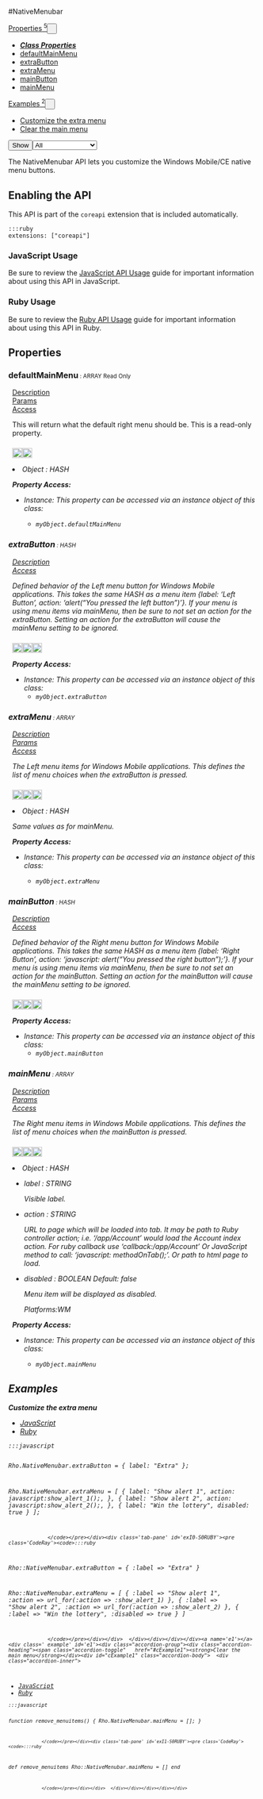 #NativeMenubar
<div class="btn-group"><a href="#Properties" class="btn"><i class="icon-list"></i> Properties<sup>&nbsp;5</sup></a><button href="#" class="btn dropdown-toggle" data-toggle="dropdown">  <span class="caret"></span>&nbsp;</button><ul class="dropdown-menu" style="max-height: 500px;overflow: auto;"><li class="disabled"><a tabindex="-1" href="#"><b><i>Class Properties</i></b></a><li><a href="#pdefaultMainMenu" data-target="cPropertydefaultMainMenu" class="autouncollapse">defaultMainMenu</a></li><li><a href="#pextraButton" data-target="cPropertyextraButton" class="autouncollapse">extraButton</a></li><li><a href="#pextraMenu" data-target="cPropertyextraMenu" class="autouncollapse">extraMenu</a></li><li><a href="#pmainButton" data-target="cPropertymainButton" class="autouncollapse">mainButton</a></li><li><a href="#pmainMenu" data-target="cPropertymainMenu" class="autouncollapse">mainMenu</a></li></li></ul></div><div class="btn-group"><a href="#Examples" class="btn"><i class="icon-edit"></i> Examples<sup>&nbsp;2</sup></a><button href="#" class="btn dropdown-toggle" data-toggle="dropdown">  <span class="caret"></span>&nbsp;</button><ul class="dropdown-menu" style="max-height: 500px;overflow: auto;"><li><a href="#e0" data-target="eExample0" class="autouncollapse">Customize the extra menu</a></li><li><a href="#e1" data-target="eExample1" class="autouncollapse">Clear the main menu</a></li></ul></div><div class="btn-group pull-right"><button class="btn dropdown-toggle" id="apiFilterBtn" data-toggle="dropdown" href="#" title="Filter Properties and Methods"><i class="icon-filter "></i>Show</button><select id="apiFilter" class="dropdown-menu apiFilter"><option value="all">All</option><option value="js">JavaScript</option><option value="ruby">Ruby</option><option value="android">Android</option><option value="ios">iOS</option><option value="wm">Windows Mobile</option><option value="wp8">Windows Phone 8</option><option value="w32">Windows Desktop</option><option value="msi">MSI Only</option></select></div><div  id="apibody" style="overflow:auto;padding-right: 5px;">
<p>The NativeMenubar API lets you customize the Windows Mobile/CE native menu buttons.</p>
<h2>Enabling the API</h2>

<p>This API is part of the <code>coreapi</code> extension that is included automatically.</p>

<pre><code>:::ruby
extensions: ["coreapi"]
</code></pre>

<h3>JavaScript Usage</h3>

<p>Be sure to review the <a href="/guide/api_js">JavaScript API Usage</a> guide for important information about using this API in JavaScript.</p>

<h3>Ruby Usage</h3>

<p>Be sure to review the <a href="/guide/api_ruby">Ruby API Usage</a> guide for important information about using this API in Ruby.</p>


<a name='Properties'></a>
<h2><i class='icon-list'></i>Properties</h2>

<a name='pdefaultMainMenu'></a><div class=' method  ruby' id='pdefaultMainMenu'><h3><strong  >defaultMainMenu</strong><span style='font-size:.7em;font-weight:normal;'> : <span class='text-info'>ARRAY</span> <span class='label'>Read Only</span> </span></h3><ul class="nav nav-tabs" style="padding-left:8px"><li class='active'><a href="#pdefaultMainMenu1" data-toggle="tab">Description</a></li><li ><a href="#pdefaultMainMenu2" data-toggle="tab">Params</a></li><li ><a href="#pdefaultMainMenu6" data-toggle="tab">Access</a></li></ul><div class='tab-content' style='padding-left:8px' id='tc-defaultMainMenu'><div class="tab-pane fade active in" id="pdefaultMainMenu1"><p>This will return what the default right menu should be. This is a read-only property.</p>
<p><div><p><img src="/img/ruby.png" style="width: 20px;padding-top: 8px" rel="tooltip" title="Ruby"><img src="/img/windowsmobile.png" style="height: 20px;padding-top: 8px" rel="tooltip" title="Windows Mobile, Windows CE, Windows Embedded"> </p></div></p></div><div class="tab-pane fade" id="pdefaultMainMenu2"><li><i>Object<i> : <span class='text-info'>HASH</span><p> </p></li></div><div class="tab-pane fade" id="pdefaultMainMenu5"></div><div class="tab-pane fade" id="pdefaultMainMenu6"><div><p><strong>Property Access:</strong></p><ul><li><i class="icon-file"></i>Instance: This property can be accessed via an instance object of this class: <ul><li><code>myObject.defaultMainMenu</code></li></ul></li></ul></div></div></div>  </div><a name='pextraButton'></a><div class=' method  js ruby' id='pextraButton'><h3><strong  >extraButton</strong><span style='font-size:.7em;font-weight:normal;'> : <span class='text-info'>HASH</span>  </span></h3><ul class="nav nav-tabs" style="padding-left:8px"><li class='active'><a href="#pextraButton1" data-toggle="tab">Description</a></li><li ><a href="#pextraButton6" data-toggle="tab">Access</a></li></ul><div class='tab-content' style='padding-left:8px' id='tc-extraButton'><div class="tab-pane fade active in" id="pextraButton1"><p>Defined behavior of the Left menu button for Windows Mobile applications. This takes the same HASH as a menu item {label: &lsquo;Left Button&rsquo;, action: &lsquo;alert(&ldquo;You pressed the left button&rdquo;)&rsquo;}. If your menu is using menu items via mainMenu, then be sure to not set an action for the extraButton. Setting an action for the extraButton will cause the mainMenu setting to be ignored.</p>
<p><div><p><img src="/img/js.png" style="width: 20px;padding-top: 8px" rel="tooltip" title="JavaScript"><img src="/img/ruby.png" style="width: 20px;padding-top: 8px" rel="tooltip" title="Ruby"><img src="/img/windowsmobile.png" style="height: 20px;padding-top: 8px" rel="tooltip" title="Windows Mobile, Windows CE, Windows Embedded"> </p></div></p></div><div class="tab-pane fade" id="pextraButton2"></div><div class="tab-pane fade" id="pextraButton5"></div><div class="tab-pane fade" id="pextraButton6"><div><p><strong>Property Access:</strong></p><ul><li><i class="icon-file"></i>Instance: This property can be accessed via an instance object of this class: <ul><li><code>myObject.extraButton</code></li></ul></li></ul></div></div></div>  </div><a name='pextraMenu'></a><div class=' method  js ruby' id='pextraMenu'><h3><strong  >extraMenu</strong><span style='font-size:.7em;font-weight:normal;'> : <span class='text-info'>ARRAY</span>  </span></h3><ul class="nav nav-tabs" style="padding-left:8px"><li class='active'><a href="#pextraMenu1" data-toggle="tab">Description</a></li><li ><a href="#pextraMenu2" data-toggle="tab">Params</a></li><li ><a href="#pextraMenu6" data-toggle="tab">Access</a></li></ul><div class='tab-content' style='padding-left:8px' id='tc-extraMenu'><div class="tab-pane fade active in" id="pextraMenu1"><p>The Left menu items for Windows Mobile applications. This defines the list of menu choices when the extraButton is pressed.</p>
<p><div><p><img src="/img/js.png" style="width: 20px;padding-top: 8px" rel="tooltip" title="JavaScript"><img src="/img/ruby.png" style="width: 20px;padding-top: 8px" rel="tooltip" title="Ruby"><img src="/img/windowsmobile.png" style="height: 20px;padding-top: 8px" rel="tooltip" title="Windows Mobile, Windows CE, Windows Embedded"> </p></div></p></div><div class="tab-pane fade" id="pextraMenu2"><li><i>Object<i> : <span class='text-info'>HASH</span><p><p>Same values as for mainMenu.</p>
 </p></li></div><div class="tab-pane fade" id="pextraMenu5"></div><div class="tab-pane fade" id="pextraMenu6"><div><p><strong>Property Access:</strong></p><ul><li><i class="icon-file"></i>Instance: This property can be accessed via an instance object of this class: <ul><li><code>myObject.extraMenu</code></li></ul></li></ul></div></div></div>  </div><a name='pmainButton'></a><div class=' method  js ruby' id='pmainButton'><h3><strong  >mainButton</strong><span style='font-size:.7em;font-weight:normal;'> : <span class='text-info'>HASH</span>  </span></h3><ul class="nav nav-tabs" style="padding-left:8px"><li class='active'><a href="#pmainButton1" data-toggle="tab">Description</a></li><li ><a href="#pmainButton6" data-toggle="tab">Access</a></li></ul><div class='tab-content' style='padding-left:8px' id='tc-mainButton'><div class="tab-pane fade active in" id="pmainButton1"><p>Defined behavior of the Right menu button for Windows Mobile applications. This takes the same HASH as a menu item {label: &lsquo;Right Button&rsquo;, action: &lsquo;javascript: alert(&ldquo;You pressed the right button&rdquo;);&rsquo;}. If your menu is using menu items via mainMenu, then be sure to not set an action for the mainButton. Setting an action for the mainButton will cause the mainMenu setting to be ignored.</p>
<p><div><p><img src="/img/js.png" style="width: 20px;padding-top: 8px" rel="tooltip" title="JavaScript"><img src="/img/ruby.png" style="width: 20px;padding-top: 8px" rel="tooltip" title="Ruby"><img src="/img/windowsmobile.png" style="height: 20px;padding-top: 8px" rel="tooltip" title="Windows Mobile, Windows CE, Windows Embedded"> </p></div></p></div><div class="tab-pane fade" id="pmainButton2"></div><div class="tab-pane fade" id="pmainButton5"></div><div class="tab-pane fade" id="pmainButton6"><div><p><strong>Property Access:</strong></p><ul><li><i class="icon-file"></i>Instance: This property can be accessed via an instance object of this class: <ul><li><code>myObject.mainButton</code></li></ul></li></ul></div></div></div>  </div><a name='pmainMenu'></a><div class=' method  js ruby' id='pmainMenu'><h3><strong  >mainMenu</strong><span style='font-size:.7em;font-weight:normal;'> : <span class='text-info'>ARRAY</span>  </span></h3><ul class="nav nav-tabs" style="padding-left:8px"><li class='active'><a href="#pmainMenu1" data-toggle="tab">Description</a></li><li ><a href="#pmainMenu2" data-toggle="tab">Params</a></li><li ><a href="#pmainMenu6" data-toggle="tab">Access</a></li></ul><div class='tab-content' style='padding-left:8px' id='tc-mainMenu'><div class="tab-pane fade active in" id="pmainMenu1"><p>The Right menu items in Windows Mobile applications. This defines the list of menu choices when the mainButton is pressed.</p>
<p><div><p><img src="/img/js.png" style="width: 20px;padding-top: 8px" rel="tooltip" title="JavaScript"><img src="/img/ruby.png" style="width: 20px;padding-top: 8px" rel="tooltip" title="Ruby"><img src="/img/windowsmobile.png" style="height: 20px;padding-top: 8px" rel="tooltip" title="Windows Mobile, Windows CE, Windows Embedded"> </p></div></p></div><div class="tab-pane fade" id="pmainMenu2"><li><i>Object<i> : <span class='text-info'>HASH</span><p> </p></li><ul><li>label : <span class='text-info'>STRING</span><p><p>Visible label.</p>
 </p></li><li>action : <span class='text-info'>STRING</span><p><p>URL to page which will be loaded into tab. It may be path to Ruby controller action; i.e. &lsquo;/app/Account&rsquo; would load the Account index action. For ruby callback use &lsquo;callback:/app/Account&rsquo; Or JavaScript method to call: &lsquo;javascript: methodOnTab();&rsquo;. Or path to html page to load.</p>
 </p></li><li>disabled : <span class='text-info'>BOOLEAN</span><span class='label '> Default: false</span><p><p>Menu item will be displayed as disabled.</p>
 Platforms:WM </p></li></ul></div><div class="tab-pane fade" id="pmainMenu5"></div><div class="tab-pane fade" id="pmainMenu6"><div><p><strong>Property Access:</strong></p><ul><li><i class="icon-file"></i>Instance: This property can be accessed via an instance object of this class: <ul><li><code>myObject.mainMenu</code></li></ul></li></ul></div></div></div>  </div>
<a name='Examples'></a>
<h2><i class='icon-edit'></i>Examples</h2>

<a name='e0'></a><div class=' example' id='e0'><div class="accordion-group"><div class="accordion-heading"><span class="accordion-toggle"   href="#cExample0"><strong>Customize the extra menu</strong></div><div id="cExample0" class="accordion-body">  <div class="accordion-inner">
<ul class='nav nav-tabs' id='exI0-S0Tab'><li class='active'><a href='#exI0-S0JS' data-toggle='tab'>JavaScript</a></li><li ><a href='#exI0-S0RUBY' data-toggle='tab'>Ruby</a></li></ul><div class='tab-content'><div class='tab-pane active' id='exI0-S0JS'><pre class='CodeRay'><code>:::javascript

                  
Rho.NativeMenubar.extraButton = {
    label: "Extra"
};

Rho.NativeMenubar.extraMenu = [
  {
      label: "Show alert 1",
      action: javascript:show_alert_1();,
  },
  {
      label: "Show alert 2",
      action: javascript:show_alert_2();,
  },
  {
      label: "Win the lottery",
      disabled: true
  }
];
                  
                 </code></pre></div><div class='tab-pane' id='exI0-S0RUBY'><pre class='CodeRay'><code>:::ruby

                  
Rho::NativeMenubar.extraButton = {
  :label =&gt; "Extra"
}

Rho::NativeMenubar.extraMenu = [
  {
    :label =&gt; "Show alert 1",
    :action =&gt; url_for(:action =&gt; :show_alert_1)
  },
  {
    :label =&gt; "Show alert 2",
    :action =&gt; url_for(:action =&gt; :show_alert_2)
  },
  {
    :label =&gt; "Win the lottery",
    :disabled =&gt; true
  }
]
                  
                 </code></pre></div></div>  </div></div></div></div><a name='e1'></a><div class=' example' id='e1'><div class="accordion-group"><div class="accordion-heading"><span class="accordion-toggle"   href="#cExample1"><strong>Clear the main menu</strong></div><div id="cExample1" class="accordion-body">  <div class="accordion-inner">
<ul class='nav nav-tabs' id='exI1-S0Tab'><li class='active'><a href='#exI1-S0JS' data-toggle='tab'>JavaScript</a></li><li ><a href='#exI1-S0RUBY' data-toggle='tab'>Ruby</a></li></ul><div class='tab-content'><div class='tab-pane active' id='exI1-S0JS'><pre class='CodeRay'><code>:::javascript

                  
function remove_menuitems() {
    Rho.NativeMenubar.mainMenu = [];
}
                  
                 </code></pre></div><div class='tab-pane' id='exI1-S0RUBY'><pre class='CodeRay'><code>:::ruby

                  
def remove_menuitems
  Rho::NativeMenubar.mainMenu = []
end
                  
                 </code></pre></div></div>  </div></div></div></div></div>